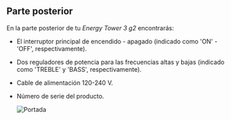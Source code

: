 ## Parte posterior

En la parte posterior de tu *Energy Tower 3 g2* encontrarás:

- El interruptor principal de encendido - apagado (indicado como 'ON' - 'OFF', respectivamente).
- Dos reguladores de potencia para las frecuencias altas y bajas (indicado como 'TREBLE' y 'BASS', respectivamente).
- Cable de alimentación 120-240 V.
- Número de serie del producto.


    ![Portada](http://static.energysistem.com/images/manuals/42260/58ac602bcc1e8.jpg)
